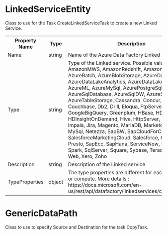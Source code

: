 # LinkedServiceEntity

Class to use for the Task CreateLinkedServiceTask to create a new Linked Service.

<table>
 <tr>
  <th>Property Name</th>
  <th>Type</th>
  <th>Description</th>
 </tr>
 <tr>
  <td>Name</td>
  <td>string</td>
  <td>Name of the Azure Data Factory Linked Service</td>
 </tr>
 <tr>
  <td>Type</td>
  <td>string</td>
  <td>Type of the Linked service. Possible values : AmazonMWS, AmazonRedshift, AmazonS3, AzureBatch, AzureBlobStorage, AzureDatabricks, AzureDataLakeAnalytics, AzureDataLakeStore, AzureML, AzureMySql, AzurePostgreSql, AzureSqlDatabase, AzureSqlDW, AzureStorage, AzureTableStorage, Cassandra, Concur, CosmosDb, Couchbase, Db2, Drill, Eloqua, FtpServer, FileServer, GoogleBigQuery, Greenplum, HBase, HDInsight, HDInsightOnDemand, Hive, HttpServer, Hubspot, Impala, Jira, Magento, MariaDB, Marketo, MongoDb, MySql, Netezza, SapBW, SapCloudForCustomer, SalesforceMarketingCloud, Salesforce, QuickBooks, Presto, SapEcc, SapHana, ServiceNow, Sftp, Shopify, Spark, SqlServer, Square, Sybase, Teradata, Vertica, Web, Xero, Zoho</td>
 </tr>
 <tr>
  <td>Description</td>
  <td>string</td>
  <td>Description of the Linked service</td>
 </tr>
 <tr>
  <td>TypeProperties</td>
  <td>object</td>
  <td>The type properties are different for each data store or compute. More details : https://docs.microsoft.com/en-us/rest/api/datafactory/linkedservices/createorupdate</td>
 </tr>
</table>


# GenericDataPath

Class to use to specify Source and Destination for the task CopyTask.
